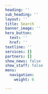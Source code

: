```yaml
---
heading: ''
sub_heading: ''
layout: ''
title: Search
banner_image: ''
hero_button:
  text: ''
  href: ''
textline: ''
services: []
partners: []
show_news: false
show_staff: false
menu:
  navigation:
    weight: 6

---
```

<script async src="https://cse.google.com/cse.js?cx=001561943184230222942:x0jr0rfustm"></script>
<div class="gcse-search"></div>